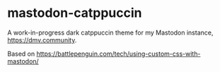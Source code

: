 # mastodon-catppuccin
A work-in-progress dark catppuccin theme for my Mastodon instance, https://dmv.community.

Based on https://battlepenguin.com/tech/using-custom-css-with-mastodon/
